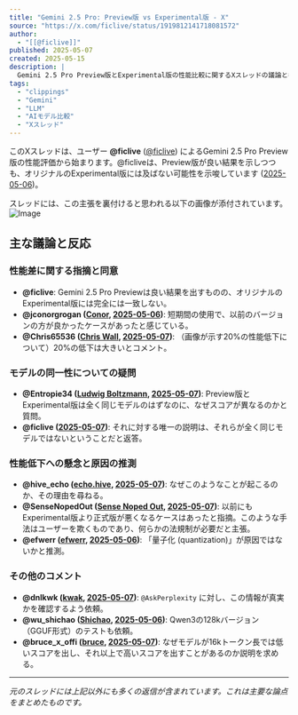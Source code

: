 ```yaml
---
title: "Gemini 2.5 Pro: Preview版 vs Experimental版 - X"
source: "https://x.com/ficlive/status/1919812141718081572"
author:
  - "[[@ficlive]]"
published: 2025-05-07
created: 2025-05-15
description: |
  Gemini 2.5 Pro Preview版とExperimental版の性能比較に関するXスレッドの議論と考察。
tags:
  - "clippings"
  - "Gemini"
  - "LLM"
  - "AIモデル比較"
  - "Xスレッド"
---
```


このXスレッドは、ユーザー **@ficlive** ([@ficlive](https://x.com/ficlive)) によるGemini 2.5 Pro Preview版の性能評価から始まります。@ficliveは、Preview版が良い結果を示しつつも、オリジナルのExperimental版には及ばない可能性を示唆しています ([2025-05-06](https://x.com/ficlive/status/1919812141718081572))。

スレッドには、この主張を裏付けると思われる以下の画像が添付されています。
![Image](https://pbs.twimg.com/media/GqSKqyaWUAAd-x6?format=jpg&name=large)

## 主な議論と反応

### 性能差に関する指摘と同意

* **@ficlive**: Gemini 2.5 Pro Previewは良い結果を出すものの、オリジナルのExperimental版には完全には一致しない。
* **@jconorgrogan ([Conor](https://x.com/jconorgrogan), [2025-05-06](https://x.com/jconorgrogan/status/1919860436155134421))**: 短期間の使用で、以前のバージョンの方が良かったケースがあったと感じている。
* **@Chris65536 ([Chris Wall](https://x.com/Chris65536), [2025-05-07](https://x.com/Chris65536/status/1920101897148444696))**: （画像が示す20%の性能低下について）20%の低下は大きいとコメント。

### モデルの同一性についての疑問

* **@Entropie34 ([Ludwig Boltzmann](https://x.com/Entropie34), [2025-05-07](https://x.com/Entropie34/status/1920166737779016108))**: Preview版とExperimental版は全く同じモデルのはずなのに、なぜスコアが異なるのかと質問。
* **@ficlive ([2025-05-07](https://x.com/ficlive/status/1920167388001001960))**: それに対する唯一の説明は、それらが全く同じモデルではないということだと返答。

### 性能低下への懸念と原因の推測

* **@hive_echo ([echo.hive](https://x.com/hive_echo), [2025-05-07](https://x.com/hive_echo/status/1919906397866569935))**: なぜこのようなことが起こるのか、その理由を尋ねる。
* **@SenseNopedOut ([Sense Noped Out](https://x.com/SenseNopedOut), [2025-05-07](https://x.com/SenseNopedOut/status/1920015386918924772))**: 以前にもExperimental版より正式版が悪くなるケースはあったと指摘。このような手法はユーザーを欺くものであり、何らかの法規制が必要だと主張。
* **@efwerr ([efwerr](https://x.com/efwerr), [2025-05-06](https://x.com/efwerr/status/1919815898942050342))**: 「量子化 (quantization)」が原因ではないかと推測。

### その他のコメント

* **@dnlkwk ([kwak](https://x.com/dnlkwk), [2025-05-07](https://x.com/dnlkwk/status/1919936765802250702))**: `@AskPerplexity` に対し、この情報が真実かを確認するよう依頼。
* **@wu_shichao ([Shichao](https://x.com/wu_shichao), [2025-05-06](https://x.com/wu_shichao/status/1919818470151049628))**: Qwen3の128kバージョン（GGUF形式）のテストも依頼。
* **@bruce_x_offi ([bruce](https://x.com/bruce_x_offi), [2025-05-07](https://x.com/bruce_x_offi/status/1919962003222700380))**: なぜモデルが16kトークン長では低いスコアを出し、それ以上で高いスコアを出すことがあるのか説明を求める。

---
*元のスレッドには上記以外にも多くの返信が含まれています。これは主要な論点をまとめたものです。*
